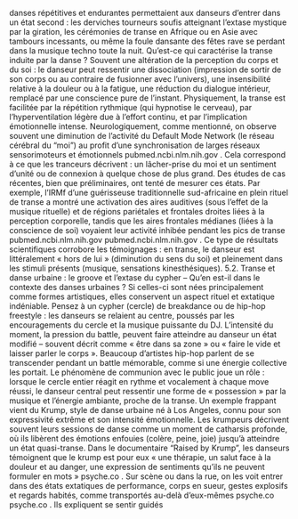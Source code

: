danses répétitives et endurantes permettaient aux danseurs d’entrer dans un état second : les derviches tourneurs soufis atteignant l’extase mystique par la giration, les cérémonies de transe en Afrique ou en Asie avec tambours incessants, ou même la foule dansante des fêtes rave se perdant dans la musique techno toute la nuit. Qu’est-ce qui caractérise la transe induite par la danse ? Souvent une altération de la perception du corps et du soi : le danseur peut ressentir une dissociation (impression de sortir de son corps ou au contraire de fusionner avec l’univers), une insensibilité relative à la douleur ou à la fatigue, une réduction du dialogue intérieur, remplacé par une conscience pure de l’instant. Physiquement, la transe est facilitée par la répétition rythmique (qui hypnotise le cerveau), par l’hyperventilation légère due à l’effort continu, et par l’implication émotionnelle intense. Neurologiquement, comme mentionné, on observe souvent une diminution de l’activité du Default Mode Network (le réseau cérébral du “moi”) au profit d’une synchronisation de larges réseaux sensorimoteurs et émotionnels pubmed.ncbi.nlm.nih.gov . Cela correspond à ce que les tranceurs décrivent : un lâcher-prise du moi et un sentiment d’unité ou de connexion à quelque chose de plus grand. Des études de cas récentes, bien que préliminaires, ont tenté de mesurer ces états. Par exemple, l’IRMf d’une guérisseuse traditionnelle sud-africaine en plein rituel de transe a montré une activation des aires auditives (sous l’effet de la musique rituelle) et de régions pariétales et frontales droites liées à la perception corporelle, tandis que les aires frontales médianes (liées à la conscience de soi) voyaient leur activité inhibée pendant les pics de transe pubmed.ncbi.nlm.nih.gov pubmed.ncbi.nlm.nih.gov . Ce type de résultats scientifiques corrobore les témoignages : en transe, le danseur est littéralement « hors de lui » (diminution du sens du soi) et pleinement dans les stimuli présents (musique, sensations kinesthésiques). 5.2. Transe et danse urbaine : le groove et l’extase du cypher – Qu’en est-il dans le contexte des danses urbaines ? Si celles-ci sont nées principalement comme formes artistiques, elles conservent un aspect rituel et extatique indéniable. Pensez à un cypher (cercle) de breakdance ou de hip-hop freestyle : les danseurs se relaient au centre, poussés par les encouragements du cercle et la musique puissante du DJ. L’intensité du moment, la pression du battle, peuvent faire atteindre au danseur un état modifié – souvent décrit comme « être dans sa zone » ou « faire le vide et laisser parler le corps ». Beaucoup d’artistes hip-hop parlent de se transcender pendant un battle mémorable, comme si une énergie collective les portait. Le phénomène de communion avec le public joue un rôle : lorsque le cercle entier réagit en rythme et vocalement à chaque move réussi, le danseur central peut ressentir une forme de « possession » par la musique et l’énergie ambiante, proche de la transe. Un exemple frappant vient du Krump, style de danse urbaine né à Los Angeles, connu pour son expressivité extrême et son intensité émotionnelle. Les krumpeurs décrivent souvent leurs sessions de danse comme un moment de catharsis profonde, où ils libèrent des émotions enfouies (colère, peine, joie) jusqu’à atteindre un état quasi-transe. Dans le documentaire “Raised by Krump”, les danseurs témoignent que le krump est pour eux « une thérapie, un salut face à la douleur et au danger, une expression de sentiments qu’ils ne peuvent formuler en mots » psyche.co . Sur scène ou dans la rue, on les voit entrer dans des états extatiques de performance, corps en sueur, gestes explosifs et regards habités, comme transportés au-delà d’eux-mêmes psyche.co psyche.co . Ils expliquent se sentir guidés
